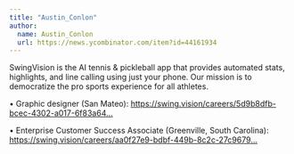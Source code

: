 ```yaml
---
title: "Austin_Conlon"
author:
  name: Austin_Conlon
  url: https://news.ycombinator.com/item?id=44161934
---
```

SwingVision is the AI tennis &amp; pickleball app that provides automated stats, highlights, and line calling using just your phone. Our mission is to democratize the pro sports experience for all athletes.

• Graphic designer (San Mateo): <a href="https:&#x2F;&#x2F;swing.vision&#x2F;careers&#x2F;5d9b8dfb-bcec-4302-a017-6f83a64b8f0b" rel="nofollow">https:&#x2F;&#x2F;swing.vision&#x2F;careers&#x2F;5d9b8dfb-bcec-4302-a017-6f83a64...</a>

• Enterprise Customer Success Associate (Greenville, South Carolina): <a href="https:&#x2F;&#x2F;swing.vision&#x2F;careers&#x2F;aa0f27e9-bdbf-449b-8c2c-27c967996c4c" rel="nofollow">https:&#x2F;&#x2F;swing.vision&#x2F;careers&#x2F;aa0f27e9-bdbf-449b-8c2c-27c9679...</a>
<JobApplication />
